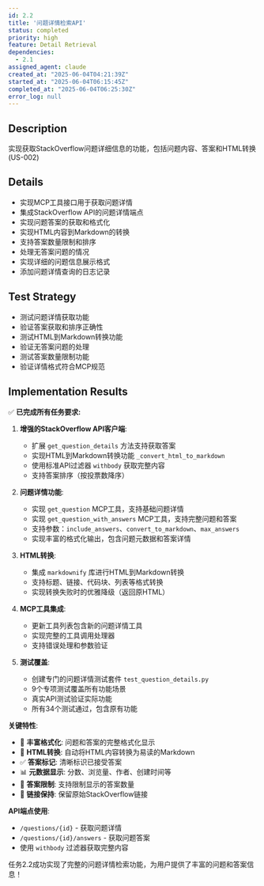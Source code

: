 ```yaml
---
id: 2.2
title: '问题详情检索API'
status: completed
priority: high
feature: Detail Retrieval
dependencies:
  - 2.1
assigned_agent: claude
created_at: "2025-06-04T04:21:39Z"
started_at: "2025-06-04T06:15:45Z"
completed_at: "2025-06-04T06:25:30Z"
error_log: null
---
```


## Description

实现获取StackOverflow问题详细信息的功能，包括问题内容、答案和HTML转换 (US-002)

## Details

- 实现MCP工具接口用于获取问题详情
- 集成StackOverflow API的问题详情端点
- 实现问题答案的获取和格式化
- 实现HTML内容到Markdown的转换
- 支持答案数量限制和排序
- 处理无答案问题的情况
- 实现详细的问题信息展示格式
- 添加问题详情查询的日志记录

## Test Strategy

- 测试问题详情获取功能
- 验证答案获取和排序正确性
- 测试HTML到Markdown转换功能
- 验证无答案问题的处理
- 测试答案数量限制功能
- 验证详情格式符合MCP规范

## Implementation Results

✅ **已完成所有任务要求:**

1. **增强的StackOverflow API客户端**:
   - 扩展 `get_question_details` 方法支持获取答案
   - 实现HTML到Markdown转换功能 `_convert_html_to_markdown`
   - 使用标准API过滤器 `withbody` 获取完整内容
   - 支持答案排序（按投票数降序）

2. **问题详情功能**:
   - 实现 `get_question` MCP工具，支持基础问题详情
   - 实现 `get_question_with_answers` MCP工具，支持完整问题和答案
   - 支持参数：`include_answers`、`convert_to_markdown`、`max_answers`
   - 实现丰富的格式化输出，包含问题元数据和答案详情

3. **HTML转换**:
   - 集成 `markdownify` 库进行HTML到Markdown转换
   - 支持标题、链接、代码块、列表等格式转换
   - 实现转换失败时的优雅降级（返回原HTML）

4. **MCP工具集成**:
   - 更新工具列表包含新的问题详情工具
   - 实现完整的工具调用处理器
   - 支持错误处理和参数验证

5. **测试覆盖**:
   - 创建专门的问题详情测试套件 `test_question_details.py`
   - 9个专项测试覆盖所有功能场景
   - 真实API测试验证实际功能
   - 所有34个测试通过，包含原有功能

**关键特性**:
- 📄 **丰富格式化**: 问题和答案的完整格式化显示
- 🔄 **HTML转换**: 自动将HTML内容转换为易读的Markdown
- ✅ **答案标记**: 清晰标识已接受答案
- 📊 **元数据显示**: 分数、浏览量、作者、创建时间等
- 🎯 **答案限制**: 支持限制显示的答案数量
- 🔗 **链接保持**: 保留原始StackOverflow链接

**API端点使用**:
- `/questions/{id}` - 获取问题详情
- `/questions/{id}/answers` - 获取问题答案
- 使用 `withbody` 过滤器获取完整内容

任务2.2成功实现了完整的问题详情检索功能，为用户提供了丰富的问题和答案信息！ 